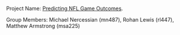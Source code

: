 Project Name: [Predicting NFL Game Outcomes](https://github.com/mnercessian/ORIE4741proj).

Group Members: Michael Nercessian (mn487), Rohan Lewis (rl447), Matthew Armstrong (msa225)
